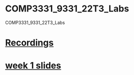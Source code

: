 # COMP3331_9331_22T3_Labs
COMP3331_9331_22T3_Labs
# [Recordings](https://www.youtube.com/playlist?list=PL62Uy8LvT4FZjh1fCz9oeLAr9wmlfZJKD)  
# [week 1 slides](https://github.com/lrlrlrlr/COMP3331_9331_22T3_Labs/blob/main/week2-lab1.pdf)
